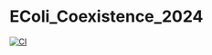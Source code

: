 # EColi_Coexistence_2024

[![CI](https://github.com/josePereiro/EColi_Coexistence_2024.jl/actions/workflows/CI.yml/badge.svg)](https://github.com/josePereiro/EColi_Coexistence_2024.jl/actions/workflows/CI.yml)
<!-- TODO: Make CODECOV work -->
<!-- [![Coverage](https://codecov.io/gh/josePereiro/EColi_Coexistence_2024.jl/branch/main/graph/badge.svg)](https://codecov.io/gh/josePereiro/EColi_Coexistence_2024.jl) -->


